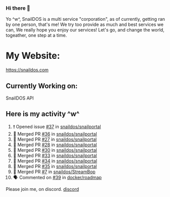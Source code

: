 ### Hi there 👋
Yo ^w^,
SnailDOS is a multi service "corporation", as of currently, getting ran by one person, that's me!
We try too provide as much and best services we can, We really hope you enjoy our services!
Let's go, and change the world, togeather, one step at a time.
# My Website:
https://snaildos.com
## Currently Working on:
SnailDOS API
## Here is my activity ^w^
<!--START_SECTION:activity-->
1. ❗️ Opened issue [#37](https://github.com/snaildos/snailportal/issues/37) in [snaildos/snailportal](https://github.com/snaildos/snailportal)
2. 🎉 Merged PR [#36](https://github.com/snaildos/snailportal/pull/36) in [snaildos/snailportal](https://github.com/snaildos/snailportal)
3. 🎉 Merged PR [#27](https://github.com/snaildos/snailportal/pull/27) in [snaildos/snailportal](https://github.com/snaildos/snailportal)
4. 🎉 Merged PR [#28](https://github.com/snaildos/snailportal/pull/28) in [snaildos/snailportal](https://github.com/snaildos/snailportal)
5. 🎉 Merged PR [#30](https://github.com/snaildos/snailportal/pull/30) in [snaildos/snailportal](https://github.com/snaildos/snailportal)
6. 🎉 Merged PR [#33](https://github.com/snaildos/snailportal/pull/33) in [snaildos/snailportal](https://github.com/snaildos/snailportal)
7. 🎉 Merged PR [#34](https://github.com/snaildos/snailportal/pull/34) in [snaildos/snailportal](https://github.com/snaildos/snailportal)
8. 🎉 Merged PR [#35](https://github.com/snaildos/snailportal/pull/35) in [snaildos/snailportal](https://github.com/snaildos/snailportal)
9. 🎉 Merged PR [#7](https://github.com/snaildos/StreamBop/pull/7) in [snaildos/StreamBop](https://github.com/snaildos/StreamBop)
10. 🗣 Commented on [#39](https://github.com/docker/roadmap/issues/39) in [docker/roadmap](https://github.com/docker/roadmap)
<!--END_SECTION:activity-->
Please join me, on discord.
[discord](https://invite.gg/snaildos)
